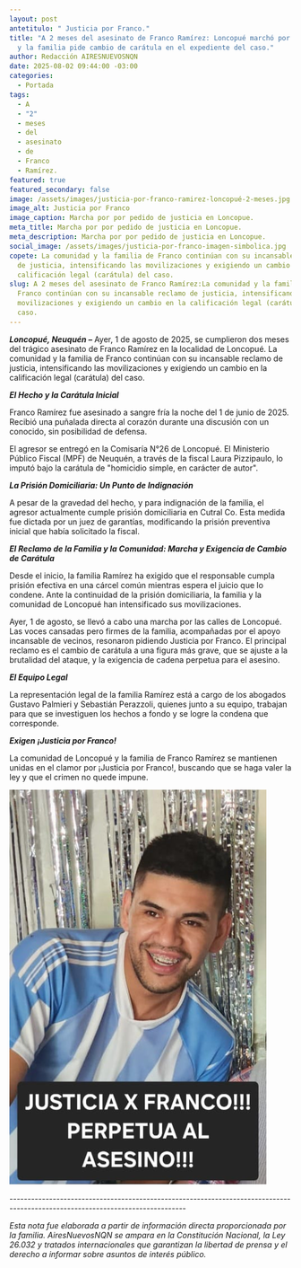 ```yaml
---
layout: post
antetitulo: " Justicia por Franco."
title: "A 2 meses del asesinato de Franco Ramírez: Loncopué marchó por justicia
  y la familia pide cambio de carátula en el expediente del caso."
author: Redacción AIRESNUEVOSNQN
date: 2025-08-02 09:44:00 -03:00
categories:
  - Portada
tags:
  - A
  - "2"
  - meses
  - del
  - asesinato
  - de
  - Franco
  - Ramírez.
featured: true
featured_secondary: false
image: /assets/images/justicia-por-franco-ramirez-loncopué-2-meses.jpg
image_alt: Justicia por Franco
image_caption: Marcha por por pedido de justicia en Loncopue.
meta_title: Marcha por por pedido de justicia en Loncopue.
meta_description: Marcha por por pedido de justicia en Loncopue.
social_image: /assets/images/justicia-por-franco-imagen-simbolica.jpg
copete: La comunidad y la familia de Franco continúan con su incansable reclamo
  de justicia, intensificando las movilizaciones y exigiendo un cambio en la
  calificación legal (carátula) del caso.
slug: A 2 meses del asesinato de Franco Ramírez:La comunidad y la familia de
  Franco continúan con su incansable reclamo de justicia, intensificando las
  movilizaciones y exigiendo un cambio en la calificación legal (carátula) del
  caso.
---
```

***Loncopué, Neuquén –*** Ayer, 1 de agosto de 2025, se cumplieron dos meses del trágico asesinato de Franco Ramírez en la localidad de Loncopué. La comunidad y la familia de Franco continúan con su incansable reclamo de justicia, intensificando las movilizaciones y exigiendo un cambio en la calificación legal (carátula) del caso.



***El Hecho y la Carátula Inicial***

Franco Ramírez fue asesinado a sangre fría la noche del 1 de junio de 2025. Recibió una puñalada directa al corazón durante una discusión con un conocido, sin posibilidad de defensa.

El agresor se entregó en la Comisaría N°26 de Loncopué. El Ministerio Público Fiscal (MPF) de Neuquén, a través de la fiscal Laura Pizzipaulo, lo imputó bajo la carátula de "homicidio simple, en carácter de autor".



***La Prisión Domiciliaria: Un Punto de Indignación***

A pesar de la gravedad del hecho, y para indignación de la familia, el agresor actualmente cumple prisión domiciliaria en Cutral Co. Esta medida fue dictada por un juez de garantías, modificando la prisión preventiva inicial que había solicitado la fiscal.



***El Reclamo de la Familia y la Comunidad: Marcha y Exigencia de Cambio de Carátula***

Desde el inicio, la familia Ramírez ha exigido que el responsable cumpla prisión efectiva en una cárcel común mientras espera el juicio que lo condene. Ante la continuidad de la prisión domiciliaria, la familia y la comunidad de Loncopué han intensificado sus movilizaciones.

Ayer, 1 de agosto, se llevó a cabo una marcha por las calles de Loncopué. Las voces cansadas pero firmes de la familia, acompañadas por el apoyo incansable de vecinos, resonaron pidiendo Justicia por Franco. El principal reclamo es el cambio de carátula a una figura más grave, que se ajuste a la brutalidad del ataque, y la exigencia de cadena perpetua para el asesino.



***El Equipo Legal***

La representación legal de la familia Ramírez está a cargo de los abogados Gustavo Palmieri y Sebastián Perazzoli, quienes junto a su equipo, trabajan para que se investiguen los hechos a fondo y se logre la condena que corresponde.



***Exigen ¡Justicia por Franco!***

La comunidad de Loncopué y la familia de Franco Ramírez se mantienen unidas en el clamor por ¡Justicia por Franco!, buscando que se haga valer la ley y que el crimen no quede impune.

![](/assets/images/justicia-por-franco-imagen-simbolica.jpg)

\-------------------------------------------------------------------------------------------------------------------------------

*Esta nota fue elaborada a partir de información directa proporcionada por la familia. AiresNuevosNQN se ampara en la Constitución Nacional, la Ley 26.032 y tratados internacionales que garantizan la libertad de prensa y el derecho a informar sobre asuntos de interés público.*
